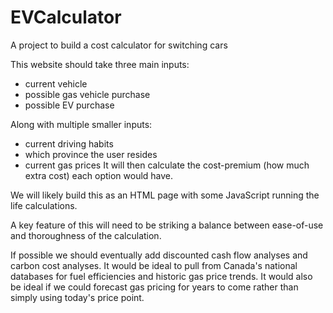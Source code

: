 # EVCalculator
A project to build a cost calculator for switching cars

This website should take three main inputs:
- current vehicle
- possible gas vehicle purchase
- possible EV purchase

Along with multiple smaller inputs:
- current driving habits
- which province the user resides
- current gas prices
It will then calculate the cost-premium (how much extra cost) each option would have.

We will likely build this as an HTML page with some JavaScript running the life calculations.

A key feature of this will need to be striking a balance between ease-of-use and thoroughness of the calculation.

If possible we should eventually add discounted cash flow analyses and carbon cost analyses.  It would be ideal to pull from Canada's national databases for fuel efficiencies and historic gas price trends.  It would also be ideal if we could forecast gas pricing for years to come rather than simply using today's price point.
